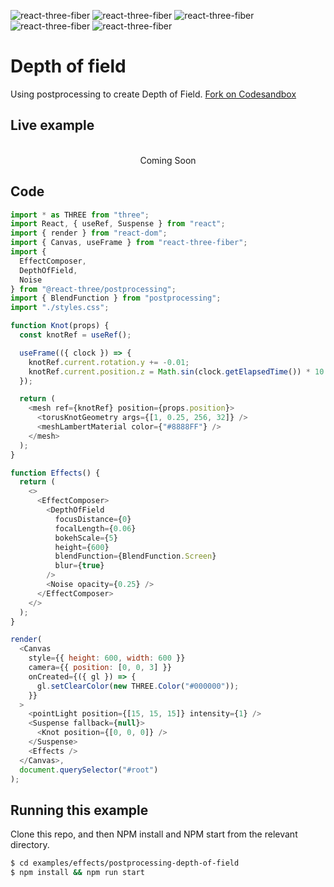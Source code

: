 ![react-three-fiber](https://img.shields.io/badge/dynamic/json?url=https://raw.githubusercontent.com/onion2k/r3f-by-example/develop/examples/effects/postprocessing-depth-of-field/package.json&label=react-three-fiber&query=$.dependencies['react-three-fiber']&color=green) ![react-three-fiber](https://img.shields.io/badge/dynamic/json?url=https://raw.githubusercontent.com/onion2k/r3f-by-example/develop/examples/effects/postprocessing-depth-of-field/package.json&label=three&query=$.dependencies['three']&color=green) ![react-three-fiber](https://img.shields.io/badge/dynamic/json?url=https://raw.githubusercontent.com/onion2k/r3f-by-example/develop/examples/effects/postprocessing-depth-of-field/package.json&label=@react-three/drei&query=$.dependencies['@react-three/drei']&color=green) ![react-three-fiber](https://img.shields.io/badge/dynamic/json?url=https://raw.githubusercontent.com/onion2k/r3f-by-example/develop/examples/effects/postprocessing-depth-of-field/package.json&label=@react-three/postprocessing&query=$.dependencies['@react-three/postprocessing']&color=green) ![react-three-fiber](https://img.shields.io/badge/dynamic/json?url=https://raw.githubusercontent.com/onion2k/r3f-by-example/develop/examples/effects/postprocessing-depth-of-field/package.json&label=postprocessing&query=$.dependencies['postprocessing']&color=green)

# Depth of field

Using postprocessing to create Depth of Field. [Fork on Codesandbox](https://githubbox.com/onion2k/r3f-by-example/tree/develop/examples/effects/postprocessing-depth-of-field)

## Live example
<div align="center">
  <br>
Coming Soon
  <br>
</div>

## Code
```js
import * as THREE from "three";
import React, { useRef, Suspense } from "react";
import { render } from "react-dom";
import { Canvas, useFrame } from "react-three-fiber";
import {
  EffectComposer,
  DepthOfField,
  Noise
} from "@react-three/postprocessing";
import { BlendFunction } from "postprocessing";
import "./styles.css";

function Knot(props) {
  const knotRef = useRef();

  useFrame(({ clock }) => {
    knotRef.current.rotation.y += -0.01;
    knotRef.current.position.z = Math.sin(clock.getElapsedTime()) * 10 - 10;
  });

  return (
    <mesh ref={knotRef} position={props.position}>
      <torusKnotGeometry args={[1, 0.25, 256, 32]} />
      <meshLambertMaterial color={"#8888FF"} />
    </mesh>
  );
}

function Effects() {
  return (
    <>
      <EffectComposer>
        <DepthOfField
          focusDistance={0}
          focalLength={0.06}
          bokehScale={5}
          height={600}
          blendFunction={BlendFunction.Screen}
          blur={true}
        />
        <Noise opacity={0.25} />
      </EffectComposer>
    </>
  );
}

render(
  <Canvas
    style={{ height: 600, width: 600 }}
    camera={{ position: [0, 0, 3] }}
    onCreated={({ gl }) => {
      gl.setClearColor(new THREE.Color("#000000"));
    }}
  >
    <pointLight position={[15, 15, 15]} intensity={1} />
    <Suspense fallback={null}>
      <Knot position={[0, 0, 0]} />
    </Suspense>
    <Effects />
  </Canvas>,
  document.querySelector("#root")
);

```

## Running this example

Clone this repo, and then NPM install and NPM start from the relevant directory.

```bash
$ cd examples/effects/postprocessing-depth-of-field
$ npm install && npm run start
```